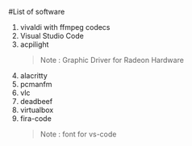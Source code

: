 #List of software
1. vivaldi with ffmpeg codecs
2. Visual Studio Code
3. acpilight 
   > Note : Graphic Driver for Radeon Hardware
4. alacritty
5. pcmanfm
6. vlc
7. deadbeef
8. virtualbox
9. fira-code
    > Note : font for vs-code
